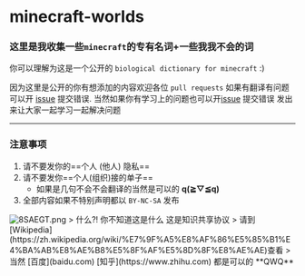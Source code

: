 # minecraft-worlds
### 这里是我收集一些`minecraft`的专有名词+一些我我不会的词

你可以理解为这是一个公开的 `biological dictionary for minecraft` :)


因为这里是公开的你有想添加的内容欢迎各位 `pull requests`
如果有翻译有问题可以开 [issue](https://github.com/ifkn271/minecraft-worlds/issues) 提交错误.
当然如果你有学习上的问题也可以开[issue](https://github.com/ifkn271/minecraft-worlds/issues) 提交错误 发出来让大家一起学习一起解决问题


---
### 注意事项

1.  请不要发你的==个人 (他人) 隐私==
2.  请不要发你==个人(组织)接的单子==
    - 如果是几句不会不会翻译的当然是可以的 **q(≧▽≦q)**
3.  全部内容如果不特别声明都以 `BY-NC-SA` 发布
<img src="https://s2.ax1x.com/2020/03/09/8SAEGT.png" alt="8SAEGT.png" border="0" />
> 什么?! 你不知道这是什么 这是知识共享协议 
> 请到[Wikipedia](https://zh.wikipedia.org/wiki/%E7%9F%A5%E8%AF%86%E5%85%B1%E4%BA%AB%E8%AE%B8%E5%8F%AF%E5%8D%8F%E8%AE%AE)查看
> 当然 [百度](baidu.com) [知乎](https://www.zhihu.com) 都是可以的 **QWQ**